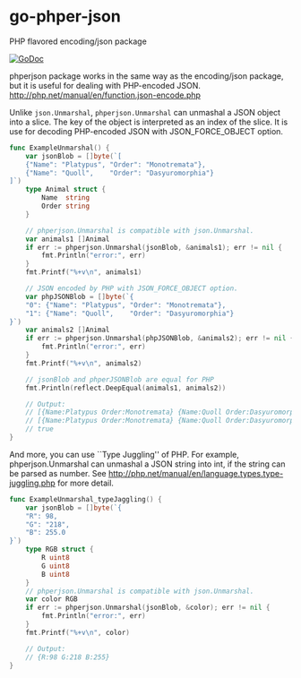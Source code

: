 # go-phper-json
PHP flavored encoding/json package

[![GoDoc](https://godoc.org/github.com/shogo82148/go-phper-json?status.svg)](https://godoc.org/github.com/shogo82148/go-phper-json)

phperjson package works in the same way as the encoding/json package,
but it is useful for dealing with PHP-encoded JSON.
http://php.net/manual/en/function.json-encode.php

Unlike `json.Unmarshal`, `phperjson.Unmarshal` can unmashal a JSON object into a slice.
The key of the object is interpreted as an index of the slice.
It is use for decoding PHP-encoded JSON with JSON_FORCE_OBJECT option.

```go
func ExampleUnmarshal() {
	var jsonBlob = []byte(`[
	{"Name": "Platypus", "Order": "Monotremata"},
	{"Name": "Quoll",    "Order": "Dasyuromorphia"}
]`)
	type Animal struct {
		Name  string
		Order string
	}

	// phperjson.Unmarshal is compatible with json.Unmarshal.
	var animals1 []Animal
	if err := phperjson.Unmarshal(jsonBlob, &animals1); err != nil {
		fmt.Println("error:", err)
	}
	fmt.Printf("%+v\n", animals1)

	// JSON encoded by PHP with JSON_FORCE_OBJECT option.
	var phpJSONBlob = []byte(`{
	"0": {"Name": "Platypus", "Order": "Monotremata"},
	"1": {"Name": "Quoll",    "Order": "Dasyuromorphia"}
}`)
	var animals2 []Animal
	if err := phperjson.Unmarshal(phpJSONBlob, &animals2); err != nil {
		fmt.Println("error:", err)
	}
	fmt.Printf("%+v\n", animals2)

	// jsonBlob and phperJSONBlob are equal for PHP
	fmt.Println(reflect.DeepEqual(animals1, animals2))

	// Output:
	// [{Name:Platypus Order:Monotremata} {Name:Quoll Order:Dasyuromorphia}]
	// [{Name:Platypus Order:Monotremata} {Name:Quoll Order:Dasyuromorphia}]
	// true
}
```

And more, you can use ``Type Juggling'' of PHP.
For example, phperjson.Unmarshal can unmashal a JSON string into int,
if the string can be parsed as number.
See http://php.net/manual/en/language.types.type-juggling.php for more detail.

```go
func ExampleUnmarshal_typeJaggling() {
	var jsonBlob = []byte(`{
	"R": 98,
	"G": "218",
	"B": 255.0
}`)
	type RGB struct {
		R uint8
		G uint8
		B uint8
	}
	// phperjson.Unmarshal is compatible with json.Unmarshal.
	var color RGB
	if err := phperjson.Unmarshal(jsonBlob, &color); err != nil {
		fmt.Println("error:", err)
	}
	fmt.Printf("%+v\n", color)

	// Output:
	// {R:98 G:218 B:255}
}
```